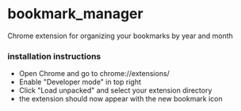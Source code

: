 # bookmark_manager
Chrome extension for organizing your bookmarks by year and month

### installation instructions
- Open Chrome and go to chrome://extensions/
- Enable "Developer mode" in top right
- Click "Load unpacked" and select your extension directory
- the extension should now appear with the new bookmark icon
